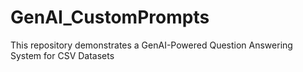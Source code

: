 # GenAI_CustomPrompts
This repository demonstrates a GenAI-Powered Question Answering System for CSV Datasets 
